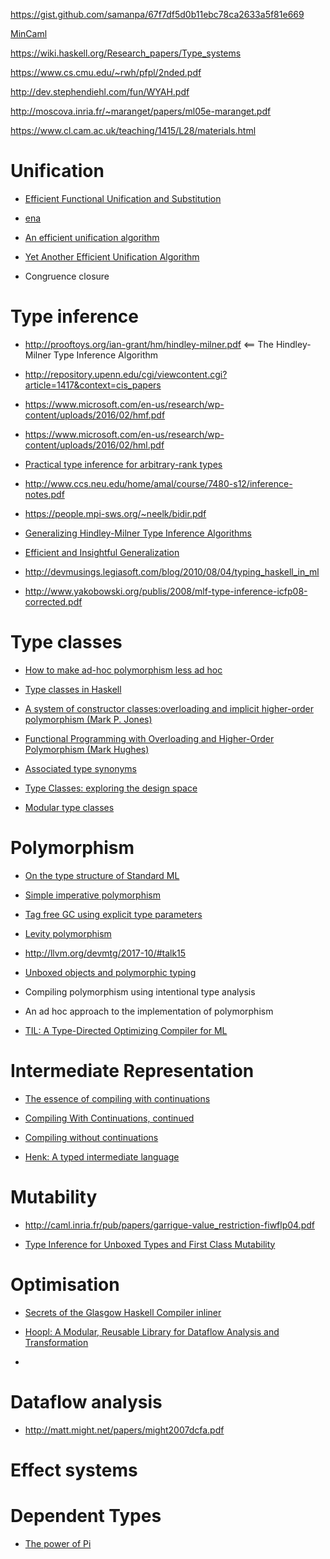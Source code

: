 https://gist.github.com/samanpa/67f7df5d0b11ebc78ca2633a5f81e669

[MinCaml](http://esumii.github.io/min-caml/paper.pdf)

https://wiki.haskell.org/Research_papers/Type_systems

https://www.cs.cmu.edu/~rwh/pfpl/2nded.pdf


http://dev.stephendiehl.com/fun/WYAH.pdf

http://moscova.inria.fr/~maranget/papers/ml05e-maranget.pdf

https://www.cl.cam.ac.uk/teaching/1415/L28/materials.html

# Unification

* [Efficient Functional Unification and Substitution](http://www.cs.uu.nl/research/techreps/repo/CS-2008/2008-027.pdf)

* [ena](https://github.com/rust-lang-nursery/ena)

* [An efficient unification algorithm](http://citeseerx.ist.psu.edu/viewdoc/download?doi=10.1.1.96.6119&rep=rep1&type=pdf)

* [Yet Another Efficient Unification Algorithm](https://arxiv.org/pdf/cs/0603080.pdf)

* Congruence closure

# Type inference

* http://prooftoys.org/ian-grant/hm/hindley-milner.pdf  <== The Hindley-Milner Type Inference Algorithm

* http://repository.upenn.edu/cgi/viewcontent.cgi?article=1417&context=cis_papers

* https://www.microsoft.com/en-us/research/wp-content/uploads/2016/02/hmf.pdf

* https://www.microsoft.com/en-us/research/wp-content/uploads/2016/02/hml.pdf

* [Practical type inference for arbitrary-rank types](https://www.microsoft.com/en-us/research/wp-content/uploads/2016/02/putting.pdf)

* http://www.ccs.neu.edu/home/amal/course/7480-s12/inference-notes.pdf

* https://people.mpi-sws.org/~neelk/bidir.pdf

* [Generalizing Hindley-Milner Type Inference
Algorithms](http://www.cs.uu.nl/research/techreps/repo/CS-2002/2002-031.pdf)

* [Efficient and Insightful Generalization](http://okmij.org/ftp/ML/generalization.html)

* http://devmusings.legiasoft.com/blog/2010/08/04/typing_haskell_in_ml

* http://www.yakobowski.org/publis/2008/mlf-type-inference-icfp08-corrected.pdf

# Type classes

* [How to make ad-hoc polymorphism less ad hoc](https://people.csail.mit.edu/dnj/teaching/6898/papers/wadler88.pdf)

* [Type classes in Haskell](http://ropas.snu.ac.kr/lib/dock/HaHaJoWa1996.pdf)

* [A system of constructor classes:overloading and implicit higher-order polymorphism (Mark P. Jones)](http://www.cs.tufts.edu/comp/150GIT/archive/mark-jones/fpca93.pdf)

* [Functional Programming with Overloading and Higher-Order Polymorphism (Mark Hughes)](http://web.cecs.pdx.edu/~mpj/pubs/springschool95.pdf)

* [Associated type synonyms](https://userpages.uni-koblenz.de/~laemmel/TheEagle/dl/ChakravartyKPJ05.pdf)

* [Type Classes: exploring the design space](https://www.microsoft.com/en-us/research/wp-content/uploads/1997/01/multi.pdf)

* [Modular type classes](http://www.cse.unsw.edu.au/~chak/papers/mtc-popl.pdf)

# Polymorphism

* [On the type structure of Standard ML](http://theory.stanford.edu/people/jcm/papers/harper-mitch-TOPLAS-93.pdf)

* [Simple imperative polymorphism](http://citeseerx.ist.psu.edu/viewdoc/download?doi=10.1.1.37.5096&rep=rep1&type=pdf)

* [Tag free GC using explicit type parameters](http://www.cs.tufts.edu/~nr/cs257/archive/andrew-tolmach/tag-free-gc-as-published.pdf)

* [Levity polymorphism](https://repository.brynmawr.edu/cgi/viewcontent.cgi?referer=&httpsredir=1&article=1065&context=compsci_pubs)

* http://llvm.org/devmtg/2017-10/#talk15

* [Unboxed objects and polymorphic typing](https://hal.inria.fr/hal-01499973/document)

* Compiling polymorphism using intentional type analysis

* An ad hoc approach to the implementation of polymorphism

* [TIL: A Type-Directed Optimizing Compiler for ML](http://www.cs.cmu.edu/~rwh/papers/til-retro/retrospective.pdf)


# Intermediate Representation

* [The essence of compiling with continuations](https://users.soe.ucsc.edu/~cormac/papers/pldi93.pdf)

* [Compiling With Continuations, continued](https://www.microsoft.com/en-us/research/wp-content/uploads/2007/10/compilingwithcontinuationscontinued.pdf)

* [Compiling without continuations](https://www.microsoft.com/en-us/research/wp-content/uploads/2016/11/join-points-pldi17.pdf)

* [Henk: A typed intermediate language](https://www.microsoft.com/en-us/research/wp-content/uploads/1997/01/henk.pdf)


# Mutability

* http://caml.inria.fr/pub/papers/garrigue-value_restriction-fiwflp04.pdf

* [Type Inference for Unboxed Types and First Class
Mutability](http://citeseerx.ist.psu.edu/viewdoc/download?doi=10.1.1.621.829&rep=rep1&type=pdf)


# Optimisation

* [Secrets of the Glasgow Haskell Compiler inliner](https://www.microsoft.com/en-us/research/wp-content/uploads/2002/07/inline.pdf)

* [Hoopl: A Modular, Reusable Library for Dataflow Analysis and Transformation](https://www.cs.tufts.edu/~nr/pubs/hoopl10.pdf)

* 

# Dataflow analysis

* http://matt.might.net/papers/might2007dcfa.pdf

# Effect systems


# Dependent Types

* [The power of Pi](http://www.cs.ru.nl/~wouters/Publications/ThePowerOfPi.pdf)

